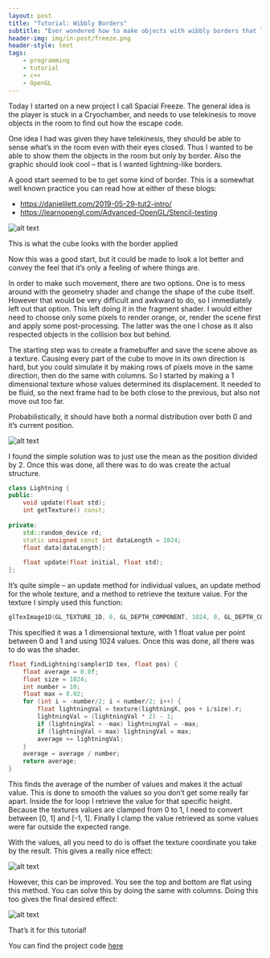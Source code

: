 ```yaml
---
layout: post
title: "Tutorial: Wibbly Borders"
subtitle: "Ever wondered how to make objects with wibbly borders that looks akin to lightning?"
header-img: img/in-post/freeze.png
header-style: text
tags:
    - programming
    - tutorial
    - c++
    - OpenGL
---
```


Today I started on a new project I call Spacial Freeze. The general idea is the player is stuck in a Cryochamber, and needs to use telekinesis to move objects in the room to find out how the escape code.

<!--more-->

One idea I had was given they have telekinesis, they should be able to sense what’s in the room even with their eyes closed. Thus I wanted to be able to show them the objects in the room but only by border. Also the graphic should look cool – that is I wanted lightning-like borders.

A good start seemed to be to get some kind of border. This is a somewhat well known practice you can read how at either of these blogs:

 - https://danielilett.com/2019-05-29-tut2-intro/
 - https://learnopengl.com/Advanced-OpenGL/Stencil-testing

![alt text](https://black-photon.github.io/images/wibbly.png "A simple cube with border")

This is what the cube looks with the border applied

Now this was a good start, but it could be made to look a lot better and convey the feel that it’s only a feeling of where things are.

In order to make such movement, there are two options. One is to mess around with the geometry shader and change the shape of the cube itself. However that would be very difficult and awkward to do, so I immediately left out that option. This left doing it in the fragment shader. I would either need to choose only some pixels to render orange, or, render the scene first and apply some post-processing. The latter was the one I chose as it also respected objects in the collision box but behind.

The starting step was to create a framebuffer and save the scene above as a texture. Causing every part of the cube to move in its own direction is hard, but you could simulate it by making rows of pixels move in the same direction, then do the same with columns. So I started by making a 1 dimensional texture whose values determined its displacement. It needed to be fluid, so the next frame had to be both close to the previous, but also not move out too far.

Probabilistically, it should have both a normal distribution over both 0 and it’s current position.

![alt text](http://127.0.0.1:4000/img/in-post/wibbly-2.png "Graph showing ideal normal distributions")

I found the simple solution was to just use the mean as the position divided by 2. Once this was done, all there was to do was create the actual structure.

```cpp
class Lightning {
public:
    void update(float std);
    int getTexture() const;
 
private:
    std::random_device rd;
    static unsigned const int dataLength = 1024;
    float data[dataLength];
 
    float update(float initial, float std);
};
```

It’s quite simple – an update method for individual values, an update method for the whole texture, and a method to retrieve the texture value. For the texture I simply used this function:
	
```cpp
glTexImage1D(GL_TEXTURE_1D, 0, GL_DEPTH_COMPONENT, 1024, 0, GL_DEPTH_COMPONENT, GL_FLOAT, data);
```

This specified it was a 1 dimensional texture, with 1 float value per point between 0 and 1 and using 1024 values. Once this was done, all there was to do was the shader.

```cpp
float findLightning(sampler1D tex, float pos) {
    float average = 0.0f;
    float size = 1024;
    int number = 10;
    float max = 0.02;
    for (int i = -number/2; i < number/2; i++) {
        float lightningVal = texture(lightningX, pos + i/size).r;
        lightningVal = (lightningVal * 2) - 1;
        if (lightningVal < -max) lightningVal = -max;
        if (lightningVal > max) lightningVal = max;
        average += lightningVal;
    }
    average = average / number;
    return average;
}
```

This finds the average of the number of values and makes it the actual value. This is done to smooth the values so you don’t get some really far apart. Inside the for loop I retrieve the value for that specific height. Because the textures values are clamped from 0 to 1, I need to convert between [0, 1] and [-1, 1]. Finally I clamp the value retrieved as some values were far outside the expected range.

With the values, all you need to do is offset the texture coordinate you take by the result. This gives a really nice effect:

![alt text](https://black-photon.github.io/images/wibbly-3.png "Border now wibbly")

However, this can be improved. You see the top and bottom are flat using this method. You can solve this by doing the same with columns. Doing this too gives the final desired effect:

![alt text](https://black-photon.github.io/images/wibbly-4.gif "Final version with all parts wibbly")

That’s it for this tutorial!

You can find the project code [here](https://github.com/Black-Photon/Spacial-Freeze)